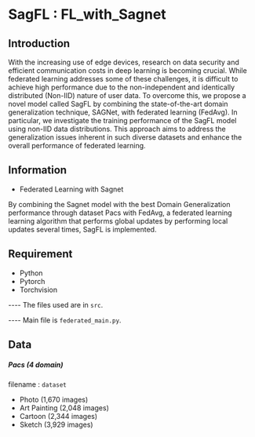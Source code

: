 # SagFL : FL_with_Sagnet

## Introduction
With the increasing use of edge devices, research on data security and efficient communication costs in deep learning is becoming crucial. While federated learning addresses some of these challenges, it is difficult to achieve high performance due to the non-independent and identically distributed (Non-IID) nature of user data. To overcome this, we propose a novel model called SagFL by combining the state-of-the-art domain generalization technique, SAGNet, with federated learning (FedAvg). In particular, we investigate the training performance of the SagFL model using non-IID data distributions. This approach aims to address the generalization issues inherent in such diverse datasets and enhance the overall performance of federated learning.


## Information
* Federated Learning with Sagnet

By combining the Sagnet model with the best Domain Generalization performance through dataset Pacs with FedAvg, a federated learning learning algorithm that performs global updates by performing local updates several times, SagFL is implemented.


## Requirement
* Python
* Pytorch
* Torchvision

---- The files used are in ```src```. 

---- Main file is  ```federated_main.py```.


## Data
##### Pacs (4 domain)
filename : ```dataset```
- Photo (1,670 images)
- Art Painting (2,048 images)
- Cartoon (2,344 images)
- Sketch (3,929 images)


